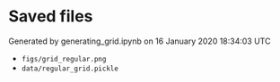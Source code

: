 # Saved files 


Generated by generating_grid.ipynb on 16 January 2020 18:34:03 UTC

*  `figs/grid_regular.png` 
*  `data/regular_grid.pickle` 
